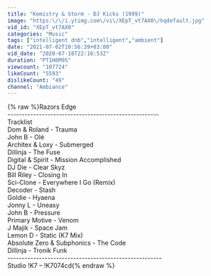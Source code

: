 ```yaml
---
title: "Kemistry & Storm - DJ Kicks (1999)"
image: "https:\/\/i.ytimg.com\/vi\/XEpT_vt7AX0\/hqdefault.jpg"
vid_id: "XEpT_vt7AX0"
categories: "Music"
tags: ["intelligent dnb","intelligent","ambient"]
date: "2021-07-02T10:56:39+03:00"
vid_date: "2020-07-18T22:16:53Z"
duration: "PT1H6M9S"
viewcount: "107724"
likeCount: "5593"
dislikeCount: "49"
channel: "Ambiance"
---
```

{% raw %}Razors Edge<br />-----------------------------------------------------<br />Tracklist<br />Dom &amp; Roland - Trauma<br />John B - Olé<br />Architex &amp; Loxy - Submerged<br />Dillinja - The Fuse<br />Digital &amp; Spirit - Mission Accomplished<br />DJ Die - Clear Skyz<br />Bill Riley - Closing In<br />Sci-Clone - Everywhere I Go (Remix)<br />Decoder - Stash<br />Goldie - Hyaena<br />Jonny L - Uneasy<br />John B - Pressure<br />Primary Motive - Venom<br />J Majik - Space Jam<br />Lemon D - Static (K7 Mix)<br />Absolute Zero &amp; Subphonics - The Code<br />Dillinja - Tronik Funk<br />------------------------------------------------------<br />Studio !K7 ‎– !K7074cd{% endraw %}
